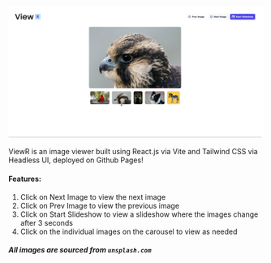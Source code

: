 ![Screenshot](public/screenshot.png)

ViewR is an image viewer built using React.js via Vite and Tailwind CSS via Headless UI, deployed on Github Pages!

#### Features:
1. Click on Next Image to view the next image
2. Click on Prev Image to view the previous image
3. Click on Start Slideshow to view a slideshow where the images change after 3 seconds
4. Click on the individual images on the carousel to view as needed

##### All images are sourced from `unsplash.com`